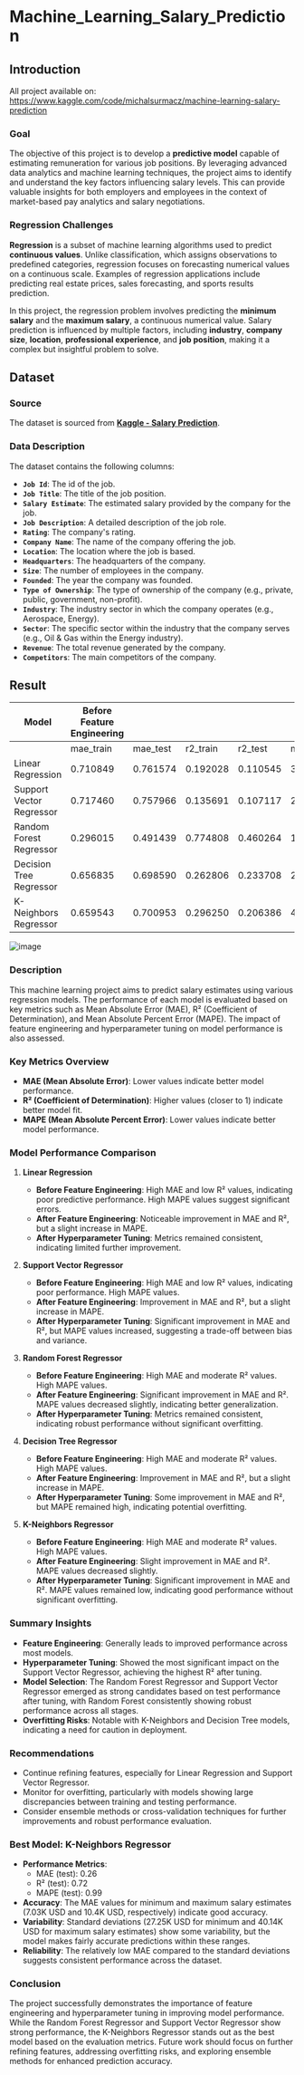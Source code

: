 # Machine_Learning_Salary_Prediction

## **Introduction**

All project available on: https://www.kaggle.com/code/michalsurmacz/machine-learning-salary-prediction

### **Goal**

The objective of this project is to develop a **predictive model** capable of estimating remuneration for various job positions. By leveraging advanced data analytics and machine learning techniques, the project aims to identify and understand the key factors influencing salary levels. This can provide valuable insights for both employers and employees in the context of market-based pay analytics and salary negotiations.

### **Regression Challenges**

**Regression** is a subset of machine learning algorithms used to predict **continuous values**. Unlike classification, which assigns observations to predefined categories, regression focuses on forecasting numerical values on a continuous scale. Examples of regression applications include predicting real estate prices, sales forecasting, and sports results prediction.

In this project, the regression problem involves predicting the **minimum salary** and the **maximum salary**, a continuous numerical value. Salary prediction is influenced by multiple factors, including **industry**, **company size**, **location**, **professional experience**, and **job position**, making it a complex but insightful problem to solve.

## **Dataset**

### **Source**

The dataset is sourced from [**Kaggle - Salary Prediction**](https://www.kaggle.com/datasets/thedevastator/jobs-dataset-from-glassdoor).

### **Data Description**

The dataset contains the following columns:
- **`Job Id`**: The id of the job. 
- **`Job Title`**: The title of the job position.
- **`Salary Estimate`**: The estimated salary provided by the company for the job.
- **`Job Description`**: A detailed description of the job role.
- **`Rating`**: The company's rating.
- **`Company Name`**: The name of the company offering the job.
- **`Location`**: The location where the job is based.
- **`Headquarters`**: The headquarters of the company.
- **`Size`**: The number of employees in the company.
- **`Founded`**: The year the company was founded.
- **`Type of Ownership`**: The type of ownership of the company (e.g., private, public, government, non-profit).
- **`Industry`**: The industry sector in which the company operates (e.g., Aerospace, Energy).
- **`Sector`**: The specific sector within the industry that the company serves (e.g., Oil & Gas within the Energy industry).
- **`Revenue`**: The total revenue generated by the company.
- **`Competitors`**: The main competitors of the company.

## **Result**

| Model                    | Before Feature Engineering                  |                           |             |            |             |           | After Feature Engineering  |                           |             |            |             |           | After Hyperparameter Tuning |                           |             |            |             |           |
|--------------------------|---------------------------------------------|---------------------------|-------------|------------|-------------|-----------|----------------------------|---------------------------|-------------|------------|-------------|-----------|-----------------------------|---------------------------|-------------|------------|-------------|-----------|
|                          | mae_train                                   | mae_test                  | r2_train    | r2_test    | mape_train  | mape_test | mae_train                  | mae_test                  | r2_train    | r2_test    | mape_train  | mape_test | mae_train                   | mae_test                  | r2_train    | r2_test    | mape_train  | mape_test |
| Linear Regression        | 0.710849                                    | 0.761574                  | 0.192028    | 0.110545   | 3.313348    | 3.034988  | 0.593911                   | 0.588672                  | 0.415575    | 0.426015   | 3.647408    | 3.758545  | 0.593911                    | 0.588672                  | 0.415575    | 0.426015   | 3.647408    | 3.758545  |
| Support Vector Regressor | 0.717460                                    | 0.757966                  | 0.135691    | 0.107117   | 2.386073    | 2.281797  | 0.615417                   | 0.632365                  | 0.310906    | 0.325396   | 2.570187    | 2.795429  | 0.190001                    | 0.373808                  | 0.878802    | 0.648673   | 1.739623    | 3.305663  |
| Random Forest Regressor  | 0.296015                                    | 0.491439                  | 0.774808    | 0.460264   | 1.682999    | 2.629301  | 0.158586                   | 0.344003                  | 0.941386    | 0.717255   | 1.086368    | 1.765511  | 0.158481                    | 0.341285                  | 0.942904    | 0.720477   | 1.110555    | 1.786852  |
| Decision Tree Regressor  | 0.656835                                    | 0.698590                  | 0.262806    | 0.233708   | 2.620582    | 3.247084  | 0.519912                   | 0.631229                  | 0.521396    | 0.335420   | 2.326553    | 2.550005  | 0.298830                    | 0.487718                  | 0.799937    | 0.478919   | 2.614364    | 3.377320  |
| K-Neighbors Regressor    | 0.659543                                    | 0.700953                  | 0.296250    | 0.206386   | 4.023230    | 3.589121  | 0.594237                   | 0.603239                  | 0.403221    | 0.385365   | 3.387811    | 3.443371  | 0.014522                    | 0.257824                  | 0.993414    | 0.719120   | 0.072457    | 0.986110  |


![image](https://github.com/user-attachments/assets/670ff5ad-f8e1-4aed-881b-8f29c9fdfe09)


### **Description**
This machine learning project aims to predict salary estimates using various regression models. The performance of each model is evaluated based on key metrics such as Mean Absolute Error (MAE), R² (Coefficient of Determination), and Mean Absolute Percent Error (MAPE). The impact of feature engineering and hyperparameter tuning on model performance is also assessed.

### **Key Metrics Overview**
- **MAE (Mean Absolute Error)**: Lower values indicate better model performance.
- **R² (Coefficient of Determination)**: Higher values (closer to 1) indicate better model fit.
- **MAPE (Mean Absolute Percent Error)**: Lower values indicate better model performance.

### **Model Performance Comparison**

1. **Linear Regression**
   - **Before Feature Engineering**: High MAE and low R² values, indicating poor predictive performance. High MAPE values suggest significant errors.
   - **After Feature Engineering**: Noticeable improvement in MAE and R², but a slight increase in MAPE.
   - **After Hyperparameter Tuning**: Metrics remained consistent, indicating limited further improvement.

2. **Support Vector Regressor**
   - **Before Feature Engineering**: High MAE and low R² values, indicating poor performance. High MAPE values.
   - **After Feature Engineering**: Improvement in MAE and R², but a slight increase in MAPE.
   - **After Hyperparameter Tuning**: Significant improvement in MAE and R², but MAPE values increased, suggesting a trade-off between bias and variance.

3. **Random Forest Regressor**
   - **Before Feature Engineering**: High MAE and moderate R² values. High MAPE values.
   - **After Feature Engineering**: Significant improvement in MAE and R². MAPE values decreased slightly, indicating better generalization.
   - **After Hyperparameter Tuning**: Metrics remained consistent, indicating robust performance without significant overfitting.

4. **Decision Tree Regressor**
   - **Before Feature Engineering**: High MAE and moderate R² values. High MAPE values.
   - **After Feature Engineering**: Improvement in MAE and R², but a slight increase in MAPE.
   - **After Hyperparameter Tuning**: Some improvement in MAE and R², but MAPE remained high, indicating potential overfitting.

5. **K-Neighbors Regressor**
   - **Before Feature Engineering**: High MAE and moderate R² values. High MAPE values.
   - **After Feature Engineering**: Slight improvement in MAE and R². MAPE values decreased slightly.
   - **After Hyperparameter Tuning**: Significant improvement in MAE and R². MAPE values remained low, indicating good performance without significant overfitting.

### **Summary Insights**
- **Feature Engineering**: Generally leads to improved performance across most models.
- **Hyperparameter Tuning**: Showed the most significant impact on the Support Vector Regressor, achieving the highest R² after tuning.
- **Model Selection**: The Random Forest Regressor and Support Vector Regressor emerged as strong candidates based on test performance after tuning, with Random Forest consistently showing robust performance across all stages.
- **Overfitting Risks**: Notable with K-Neighbors and Decision Tree models, indicating a need for caution in deployment.

### **Recommendations**
- Continue refining features, especially for Linear Regression and Support Vector Regressor.
- Monitor for overfitting, particularly with models showing large discrepancies between training and testing performance.
- Consider ensemble methods or cross-validation techniques for further improvements and robust performance evaluation.

### **Best Model: K-Neighbors Regressor**
- **Performance Metrics**: 
  - MAE (test): 0.26
  - R² (test): 0.72
  - MAPE (test): 0.99
- **Accuracy**: The MAE values for minimum and maximum salary estimates (7.03K USD and 10.4K USD, respectively) indicate good accuracy.
- **Variability**: Standard deviations (27.25K USD for minimum and 40.14K USD for maximum salary estimates) show some variability, but the model makes fairly accurate predictions within these ranges.
- **Reliability**: The relatively low MAE compared to the standard deviations suggests consistent performance across the dataset.

### **Conclusion**
The project successfully demonstrates the importance of feature engineering and hyperparameter tuning in improving model performance. While the Random Forest Regressor and Support Vector Regressor show strong performance, the K-Neighbors Regressor stands out as the best model based on the evaluation metrics. Future work should focus on further refining features, addressing overfitting risks, and exploring ensemble methods for enhanced prediction accuracy.
